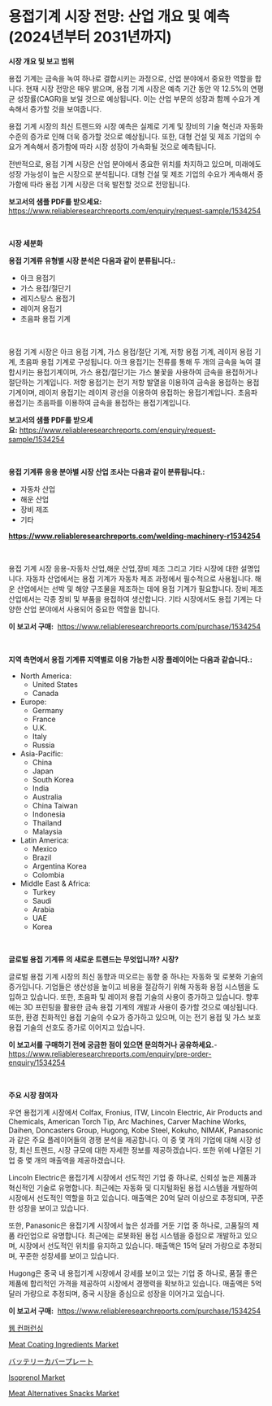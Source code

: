 <p><h1>용접기계 시장 전망: 산업 개요 및 예측 (2024년부터 2031년까지)</h1></p><p><strong>시장 개요 및 보고 범위</strong></p>
<p><p>용접 기계는 금속을 녹여 하나로 결합시키는 과정으로, 산업 분야에서 중요한 역할을 합니다. 현재 시장 전망은 매우 밝으며, 용접 기계 시장은 예측 기간 동안 약 12.5%의 연평균 성장률(CAGR)을 보일 것으로 예상됩니다. 이는 산업 부문의 성장과 함께 수요가 계속해서 증가할 것을 보여줍니다.</p><p>용접 기계 시장의 최신 트렌드와 시장 예측은 실제로 기계 및 장비의 기술 혁신과 자동화 수준의 증가로 인해 더욱 증가할 것으로 예상됩니다. 또한, 대형 건설 및 제조 기업의 수요가 계속해서 증가함에 따라 시장 성장이 가속화될 것으로 예측됩니다.</p><p>전반적으로, 용접 기계 시장은 산업 분야에서 중요한 위치를 차지하고 있으며, 미래에도 성장 가능성이 높은 시장으로 분석됩니다. 대형 건설 및 제조 기업의 수요가 계속해서 증가함에 따라 용접 기계 시장은 더욱 발전할 것으로 전망됩니다.</p></p>
<p><strong>보고서의 샘플 PDF를 받으세요:</strong> <a href="https://www.reliableresearchreports.com/enquiry/request-sample/1534254">https://www.reliableresearchreports.com/enquiry/request-sample/1534254</a></p>
<p>&nbsp;</p>
<p><strong>시장 세분화</strong></p>
<p><strong>용접 기계류 유형별 시장 분석은 다음과 같이 분류됩니다.:</strong></p>
<p><ul><li>아크 용접기</li><li>가스 용접/절단기</li><li>레지스탕스 용접기</li><li>레이저 용접기</li><li>초음파 용접 기계</li></ul></p>
<p>&nbsp;</p>
<p><p>용접 기계 시장은 아크 용접 기계, 가스 용접/절단 기계, 저항 용접 기계, 레이저 용접 기계, 초음파 용접 기계로 구성됩니다. 아크 용접기는 전류를 통해 두 개의 금속을 녹여 결합시키는 용접기계이며, 가스 용접/절단기는 가스 불꽃을 사용하여 금속을 용접하거나 절단하는 기계입니다. 저항 용접기는 전기 저항 발열을 이용하여 금속을 용접하는 용접기계이며, 레이저 용접기는 레이저 광선을 이용하여 용접하는 용접기계입니다. 초음파 용접기는 초음파를 이용하여 금속을 용접하는 용접기계입니다.</p></p>
<p><strong>보고서의 샘플 PDF를 받으세요:</strong>&nbsp;<a href="https://www.reliableresearchreports.com/enquiry/request-sample/1534254">https://www.reliableresearchreports.com/enquiry/request-sample/1534254</a></p>
<p>&nbsp;</p>
<p><strong> 용접 기계류 응용 분야별 시장 산업 조사는 다음과 같이 분류됩니다.:</strong></p>
<p><ul><li>자동차 산업</li><li>해운 산업</li><li>장비 제조</li><li>기타</li></ul></p>
<p><strong><a href="https://www.reliableresearchreports.com/welding-machinery-r1534254">https://www.reliableresearchreports.com/welding-machinery-r1534254</a></strong></p>
<p>&nbsp;</p>
<p><p>용접 기계 시장 응용-자동차 산업,해운 산업,장비 제조 그리고 기타 시장에 대한 설명입니다. 자동차 산업에서는 용접 기계가 자동차 제조 과정에서 필수적으로 사용됩니다. 해운 산업에서는 선박 및 해양 구조물을 제조하는 데에 용접 기계가 필요합니다. 장비 제조 산업에서는 각종 장비 및 부품을 용접하여 생산합니다. 기타 시장에서도 용접 기계는 다양한 산업 분야에서 사용되어 중요한 역할을 합니다.</p></p>
<p><strong>이 보고서 구매:</strong>&nbsp; <a href="https://www.reliableresearchreports.com/purchase/1534254">https://www.reliableresearchreports.com/purchase/1534254</a></p>
<p>&nbsp;</p>
<p><strong>지역 측면에서 용접 기계류 지역별로 이용 가능한 시장 플레이어는 다음과 같습니다.:</strong></p>
<p><ul>
    <li>
        North America:
        <ul>
            <li>United States</li>
            <li>Canada</li>
        </ul>
    </li>
    <li>
        Europe:
        <ul>
            <li>Germany</li>
            <li>France</li>
            <li>U.K.</li>
            <li>Italy</li>
            <li>Russia</li>
        </ul>
    </li>
    <li>
        Asia-Pacific:
        <ul>
            <li>China</li>
            <li>Japan</li>
            <li>South Korea</li>
            <li>India</li>
            <li>Australia</li>
            <li>China Taiwan</li>
            <li>Indonesia</li>
            <li>Thailand</li>
            <li>Malaysia</li>
        </ul>
    </li>
    <li>
        Latin America:
        <ul>
            <li>Mexico</li>
            <li>Brazil</li>
            <li>Argentina Korea</li>
            <li>Colombia</li>
        </ul>
    </li>
    <li>
        Middle East & Africa:
        <ul>
            <li>Turkey</li>
            <li>Saudi</li>
            <li>Arabia</li>
            <li>UAE</li>
            <li>Korea</li>
        </ul>
    </li>
    </ul></p>
<p>&nbsp;</p>
<p><strong>글로벌 용접 기계류 의 새로운 트렌드는 무엇입니까? 시장?</strong></p>
<p><p>글로벌 용접 기계 시장의 최신 동향과 떠오르는 동향 중 하나는 자동화 및 로봇화 기술의 증가입니다. 기업들은 생산성을 높이고 비용을 절감하기 위해 자동화 용접 시스템을 도입하고 있습니다. 또한, 초음파 및 레이저 용접 기술의 사용이 증가하고 있습니다. 향후에는 3D 프린팅을 활용한 금속 용접 기계의 개발과 사용이 증가할 것으로 예상됩니다. 또한, 환경 친화적인 용접 기술의 수요가 증가하고 있으며, 이는 전기 용접 및 가스 보호 용접 기술의 선호도 증가로 이어지고 있습니다.</p></p>
<p><strong>이 보고서를 구매하기 전에 궁금한 점이 있으면 문의하거나 공유하세요.</strong>- <a href="https://www.reliableresearchreports.com/enquiry/pre-order-enquiry/1534254">https://www.reliableresearchreports.com/enquiry/pre-order-enquiry/1534254</a></p>
<p>&nbsp;</p>
<p><strong>주요 시장 참여자</strong></p>
<p><p>우연 용접기계 시장에서 Colfax, Fronius, ITW, Lincoln Electric, Air Products and Chemicals, American Torch Tip, Arc Machines, Carver Machine Works, Daihen, Doncasters Group, Hugong, Kobe Steel, Kokuho, NIMAK, Panasonic과 같은 주요 플레이어들의 경쟁 분석을 제공합니다. 이 중 몇 개의 기업에 대해 시장 성장, 최신 트렌드, 시장 규모에 대한 자세한 정보를 제공하겠습니다. 또한 위에 나열된 기업 중 몇 개의 매출액을 제공하겠습니다.</p><p>Lincoln Electric은 용접기계 시장에서 선도적인 기업 중 하나로, 신뢰성 높은 제품과 혁신적인 기술로 유명합니다. 최근에는 자동화 및 디지털화된 용접 시스템을 개발하여 시장에서 선도적인 역할을 하고 있습니다. 매출액은 20억 달러 이상으로 추정되며, 꾸준한 성장을 보이고 있습니다.</p><p>또한, Panasonic은 용접기계 시장에서 높은 성과를 거둔 기업 중 하나로, 고품질의 제품 라인업으로 유명합니다. 최근에는 로봇화된 용접 시스템을 중점으로 개발하고 있으며, 시장에서 선도적인 위치를 유지하고 있습니다. 매출액은 15억 달러 가량으로 추정되며, 꾸준한 성장세를 보이고 있습니다.</p><p>Hugong은 중국 내 용접기계 시장에서 강세를 보이고 있는 기업 중 하나로, 품질 좋은 제품에 합리적인 가격을 제공하여 시장에서 경쟁력을 확보하고 있습니다. 매출액은 5억 달러 가량으로 추정되며, 중국 시장을 중심으로 성장을 이어가고 있습니다.</p></p>
<p><strong>이 보고서 구매:</strong>&nbsp;&nbsp;<a href="https://www.reliableresearchreports.com/purchase/1534254">https://www.reliableresearchreports.com/purchase/1534254</a></p>
<p><p><a href="https://github.com/ZacharyScthmitt4465/Market-Research-Report-List-1/blob/main/414407217998.md">웹 컨퍼런싱</a></p><p><a href="https://github.com/myacatherineblakecaczo9vcsw/Market-Research-Report-List-2/blob/main/meat-coating-ingredients-market.md">Meat Coating Ingredients Market</a></p><p><a href="https://medium.com/@jacksonmith1931/%E3%83%90%E3%83%83%E3%83%86%E3%83%AA%E3%83%BC-%E3%82%AB%E3%83%90%E3%83%BC-%E3%83%97%E3%83%AC%E3%83%BC%E3%83%88%E5%B8%82%E5%A0%B4%E8%AA%BF%E6%9F%BB%E3%83%AC%E3%83%9D%E3%83%BC%E3%83%88-%E3%81%9D%E3%81%AE%E6%AD%B4%E5%8F%B2%E3%81%A82024%E5%B9%B4%E3%81%8B%E3%82%892031%E5%B9%B4%E3%81%BE%E3%81%A7%E3%81%AE%E4%BA%88%E6%B8%AC-1b8162a0a998">バッテリーカバープレート</a></p><p><a href="https://issuu.com/reportprime-2/docs/isoprenol-market-size-2030.pptx">Isoprenol Market</a></p><p><a href="https://github.com/irfadac/Market-Research-Report-List-2/blob/main/meat-alternatives-snacks-market.md">Meat Alternatives Snacks Market</a></p></p>
